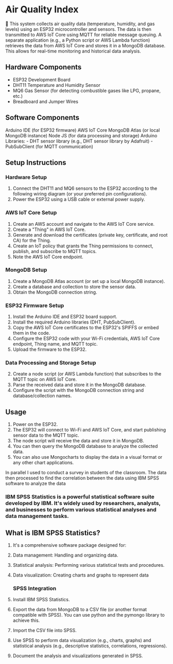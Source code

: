  # Air Quality Index

:large_blue_diamond: This system collects air quality data (temperature, humidity, and gas levels) using an ESP32 microcontroller and sensors. The data is then transmitted to AWS IoT Core using MQTT for reliable message queuing. A separate application (e.g., a Python script or AWS Lambda function) retrieves the data from AWS IoT Core and stores it in a MongoDB database. This allows for real-time monitoring and historical data analysis.

 ## Hardware Components

-   ESP32 Development Board
-   DHT11 Temperature and Humidity Sensor
-   MQ6 Gas Sensor (for detecting combustible gases like LPG, propane, etc.)
-   Breadboard and Jumper Wires

## Software Components

 Arduino IDE (for ESP32 firmware)
 AWS IoT Core
 MongoDB Atlas (or local MongoDB instance)
  Node JS (for data processing and storage)
  Arduino Libraries:
    -   DHT sensor library (e.g., DHT sensor library by Adafruit)
    -   PubSubClient (for MQTT communication)

## Setup Instructions

### Hardware Setup

1.  Connect the DHT11 and MQ6 sensors to the ESP32 according to the following wiring diagram (or your preferred pin configurations).
2.  Power the ESP32 using a USB cable or external power supply.


### AWS IoT Core Setup

1.  Create an AWS account and navigate to the AWS IoT Core service.
2.  Create a "Thing" in AWS IoT Core.
3.  Generate and download the certificates (private key, certificate, and root CA) for the Thing.
4.  Create an IoT policy that grants the Thing permissions to connect, publish, and subscribe to MQTT topics.
5.  Note the AWS IoT Core endpoint.

### MongoDB Setup

1.  Create a MongoDB Atlas account (or set up a local MongoDB instance).
2.  Create a database and collection to store the sensor data.
3.  Obtain the MongoDB connection string.

### ESP32 Firmware Setup

1.  Install the Arduino IDE and ESP32 board support.
2.  Install the required Arduino libraries (DHT, PubSubClient).
3.  Copy the AWS IoT Core certificates to the ESP32's SPIFFS or embed them in the code.
4.  Configure the ESP32 code with your Wi-Fi credentials, AWS IoT Core endpoint, Thing name, and MQTT topic.
5.  Upload the firmware to the ESP32.

### Data Processing and Storage Setup

2.  Create a node script (or AWS Lambda function) that subscribes to the MQTT topic on AWS IoT Core.
3.  Parse the received data and store it in the MongoDB database.
4.  Configure the script with the MongoDB connection string and database/collection names.

## Usage

1.  Power on the ESP32.
2.  The ESP32 will connect to Wi-Fi and AWS IoT Core, and start publishing sensor data to the MQTT topic.
3.  The node script will receive the data and store it in MongoDB.
4.  You can then query the MongoDB database to analyze the collected data.
5. You can also use Mongocharts to display the data in a visual format or any other chart applications.

In parallel I used to conduct a survey in students of the classroom. The data then processed to find the correlation between the data using IBM SPSS software to analyze the data

### IBM SPSS Statistics is a powerful statistical software suite developed by IBM. It's widely used by researchers, analysts, and businesses to perform various statistical analyses and data management tasks. 
## What is IBM SPSS Statistics?
1. It's a comprehensive software package designed for:
2. Data management: Handling and organizing data.   
3. Statistical analysis: Performing various statistical tests and procedures.   
4. Data visualization: Creating charts and graphs to represent data

   ### SPSS Integration

1.  Install IBM SPSS Statistics.
2.  Export the data from MongoDB to a CSV file (or another format compatible with SPSS). You can use python and the pymongo library to achieve this.
3.  Import the CSV file into SPSS.
4.  Use SPSS to perform data visualization (e.g., charts, graphs) and statistical analysis (e.g., descriptive statistics, correlations, regressions).
5.  Document the analysis and visualizations generated in SPSS.
